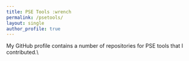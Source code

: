 ```yaml
---
title: PSE Tools :wrench
permalink: /psetools/
layout: single
author_profile: true
---
```


My GitHub profile contains a number of repositories for PSE tools that I contributed.\